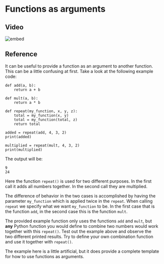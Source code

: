 # Functions as arguments

## Video
![embed](https://api.eu.kaltura.com/p/120/sp/12000/embedIframeJs/uiconf_id/23449960/partner_id/120?iframeembed=true&playerId=kaltura_player&entry_id=0_ypcaq3sp&flashvars[streamerType]=auto&amp;flashvars[localizationCode]=en_US&amp;flashvars[leadWithHTML5]=true&amp;flashvars[sideBarContainer.plugin]=true&amp;flashvars[sideBarContainer.position]=left&amp;flashvars[sideBarContainer.clickToClose]=true&amp;flashvars[chapters.plugin]=true&amp;flashvars[chapters.layout]=vertical&amp;flashvars[chapters.thumbnailRotator]=false&amp;flashvars[streamSelector.plugin]=true&amp;flashvars[EmbedPlayer.SpinnerTarget]=videoHolder&amp;flashvars[dualScreen.plugin]=true&amp;flashvars[hotspots.plugin]=1&amp;flashvars[Kaltura.addCrossoriginToIframe]=true&amp;&wid=0_1f4425kz)


## Reference
It can be useful to provide a function as an argument to another function. This can be a little confusing
at first. Take a look at the following example code:

	def add(a, b):
		return a + b

	def mult(a, b):
		return a * b

	def repeat(my_function, x, y, z):
		total = my_function(x, y)
		total = my_function(total, z)
		return total

	added = repeat(add, 4, 3, 2)
	print(added)

	multiplied = repeat(mult, 4, 3, 2)
	print(multiplied)

The output will be:

	9
	24


Here the function `repeat()` is used for two different purposes. In the first call it adds all numbers together. In the second call they are multiplied.

The difference of behavior in the two cases is accomplished by having the parameter `my_function` which is applied twice in the `repeat`. When calling `repeat` we specify what we want `my_function` to be. In the first case that is the function `add`, in the second case this is the function `mult`.

The provided example function only uses the functions `add` and `mult`, but
**any** Python function you would define to combine two numbers would work
together with this `repeat()`. Test out the example above and observe
the two different printed results. Try to define your own
combination function and use it together with `repeat()`.

The example here is a little artificial, but it does provide a complete
template for how to use functions as arguments.
